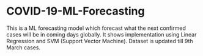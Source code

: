 # COVID-19-ML-Forecasting
This is a ML forecasting model which forecast what the next confirmed cases will be in coming days globally. It shows implementation using Linear Regression and SVM (Support Vector Machine).
Dataset is updated till 9th March cases.
